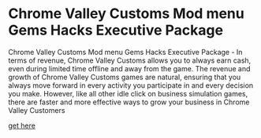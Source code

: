 # Chrome Valley Customs Mod menu Gems Hacks Executive Package

Chrome Valley Customs Mod menu Gems Hacks Executive Package - In terms of revenue, Chrome Valley Customs allows you to always earn cash, even during limited time offline and away from the game. The revenue and growth of Chrome Valley Customs games are natural, ensuring that you always move forward in every activity you participate in and every decision you make. However, like all other idle click on business simulation games, there are faster and more effective ways to grow your business in Chrome Valley Customers

[get here](https://learn.acloud.guru/profile/chrome-valley-customs)
